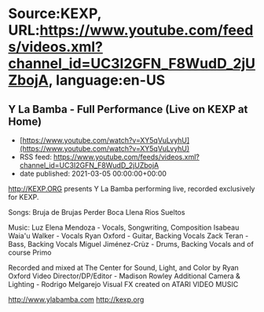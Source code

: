 # Source:KEXP, URL:https://www.youtube.com/feeds/videos.xml?channel_id=UC3I2GFN_F8WudD_2jUZbojA, language:en-US

## Y La Bamba - Full Performance (Live on KEXP at Home)
 - [https://www.youtube.com/watch?v=XY5qVuLvyhU](https://www.youtube.com/watch?v=XY5qVuLvyhU)
 - RSS feed: https://www.youtube.com/feeds/videos.xml?channel_id=UC3I2GFN_F8WudD_2jUZbojA
 - date published: 2021-03-05 00:00:00+00:00

http://KEXP.ORG presents Y La Bamba performing live, recorded exclusively for KEXP.

Songs:
Bruja de Brujas
Perder
Boca Llena
Rios Sueltos

Music:
Luz Elena Mendoza - Vocals, Songwriting, Composition
Isabeau Waia'u Walker - Vocals
Ryan Oxford - Guitar, Backing Vocals
Zack Teran - Bass, Backing Vocals
Miguel Jiménez-Crùz - Drums, Backing Vocals
and of course Primo

Recorded and mixed at The Center for Sound, Light, and Color by Ryan Oxford
Video Director/DP/Editor - Madison Rowley
Additional Camera & Lighting - Rodrigo Melgarejo 
Visual FX created on ATARI VIDEO MUSIC

http://www.ylabamba.com
http://kexp.org

